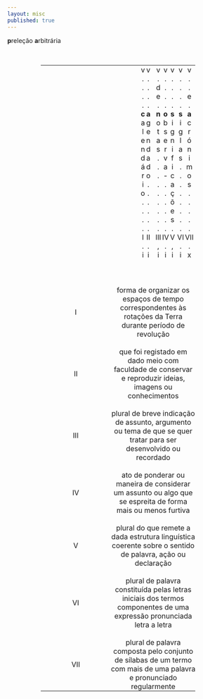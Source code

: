 ```yaml
---
layout: misc
published: true
---
```

<html>
<head>
<style>
table#t02, th, td {
	border-width:5px;  
    border-style:none;
	padding: 0px;
	width:70%; 
	margin-left:auto; 
    margin-right:auto;
	table-layout: fixed;
	align-content: center;
	text-align:center;
}

div.nota {
  font-size: x-small;
  text-align:right;
  font-style: normal;
  color: rgb(135, 135, 135);
}

div.ast {
  font-weight: bold;
}

div.inner {
  font-style: italic;
  text-align:justify;
  color: rgb(135, 135, 135);
  font-size: small;
}
}

div.risc {
  color: rgb(255, 0, 0);
  font-style: italic;
}
</style>
</head>
<body>



<div class="nota"> <b>p</b>releção <b>a</b>rbitrária </div>
  
<p> &nbsp;</p>

<table id="t02">
  <tr>
    <td></td>
    <td></td>
    <td><div class="risc">v</div></td>
    <td><div class="risc">v</div></td>
	<td></td>
	<td></td>
	<td></td>
    <td><div class="risc">v</div></td>
    <td><div class="risc">v</div></td>
    <td><div class="risc">v</div></td>
	<td></td>
    <td><div class="risc">v</div></td>
	<td><div class="risc">v</div></td>
    <td></td>
  </tr>
  <tr>
    <td></td>
    <td></td>
    <td><div class="risc">.</div></td>
    <td><div class="risc">.</div></td>
	<td></td>
	<td></td>
	<td></td>
    <td><div class="risc">.</div></td>
    <td><div class="risc">.</div></td>
    <td><div class="risc">.</div></td>
	<td></td>
    <td><div class="risc">.</div></td>
	<td><div class="risc">.</div></td>
    <td></td>
  </tr>
  <tr>
    <td></td>
    <td></td>
    <td><div class="risc">.</div></td>
    <td><div class="risc">.</div></td>
	<td></td>
	<td></td>
	<td></td>
    <td><div class="risc">d</div></td>
    <td><div class="risc">.</div></td>
    <td><div class="risc">.</div></td>
	<td></td>
    <td><div class="risc">.</div></td>
	<td><div class="risc">.</div></td>
    <td></td>
  </tr>
  <tr>
    <td></td>
    <td></td>
    <td><div class="risc">.</div></td>
    <td><div class="risc">.</div></td>
	<td></td>
	<td></td>
	<td></td>
    <td><div class="risc">e</div></td>
    <td><div class="risc">.</div></td>
    <td><div class="risc">.</div></td>
	<td></td>
    <td><div class="risc">.</div></td>
	<td><div class="risc">e</div></td>
    <td></td>
  </tr>
  <tr>
    <td></td>
    <td></td>
    <td><div class="risc">.</div></td>
    <td><div class="risc">.</div></td>
	<td></td>
	<td></td>
	<td></td>
    <td><div class="risc">.</div></td>
    <td><div class="risc">.</div></td>
    <td><div class="risc">.</div></td>
    <td></td>
	<td><div class="risc">.</div></td>
	<td><div class="risc">.</div></td>
    <td></td>
  </tr>
  <tr>
    <td></td>
    <td></td>
    <th>c</th>
	<th>a</th>
	<td></td>
	<td></td>
    <th></th>
	<th>n</th>
    <th>o</th>
    <th>s</th>
	<td></td>
    <th>s</th>
    <th>a</th>
    <td></td>
  </tr>
  <tr>
    <td></td>
    <td></td>
    <td>a</td>
    <td>g</td>
	<td></td>
	<td></td>
	<td></td>
    <td>o</td>
    <td>b</td>
    <td>i</td>
	<td></td>
    <td>i</td>
	<td>c</td>
    <td></td>
  </tr>
  <tr>
    <td></td>
    <td></td>
    <td>l</td>
    <td>e</td>
	<td></td>
	<td></td>
	<td></td>
    <td>t</td>
    <td>s</td>
    <td>g</td>
	<td></td>
    <td>g</td>
	<td>r</td>
    <td></td>
  </tr>
  <tr>
    <td></td>
    <td></td>
    <td>e</td>
    <td>n</td>
	<td></td>
	<td></td>
	<td></td>
    <td>a</td>
    <td>e</td>
    <td>n</td>
	<td></td>
    <td>l</td>
	<td>ó</td>
    <td></td>
  </tr>
  <tr>
    <td></td>
    <td></td>
    <td>n</td>
    <td>d</td>
	<td></td>
	<td></td>
	<td></td>
    <td>s</td>
    <td>r</td>
    <td>i</td>
	<td></td>
    <td>a</td>
	<td>n</td>
    <td></td>
  </tr>
  <tr>
    <td></td>
    <td></td>
    <td>d</td>
    <td>a</td>
	<td></td>
	<td></td>
	<td></td>
    <td><div class="risc">.</div></td>
    <td>v</td>
    <td>f</td>
	<td></td>
    <td>s</td>
	<td>i</td>
    <td></td>
  </tr>
  <tr>
    <td></td>
    <td></td>
    <td>á</td>
    <td>d</td>
	<td></td>
	<td></td>
	<td></td>
    <td><div class="risc">.</div></td>
    <td>a</td>
    <td>i</td>
	<td></td>
    <td><div class="risc">.</div></td>
	<td>m</td>
    <td></td>
  </tr>
  <tr>
    <td></td>
    <td></td>
    <td>r</td>
    <td>o</td>
	<td></td>
	<td></td>
	<td></td>
    <td><div class="risc">.</div></td>
    <td>-</td>
    <td>c</td>
	<td></td>
    <td><div class="risc">.</div></td>
	<td>o</td>
    <td></td>
  </tr>
  <tr>
    <td></td>
    <td></td>
    <td>i</td>
    <td><div class="risc">.</div></td>
	<td></td>
	<td></td>
	<td></td>
    <td><div class="risc">.</div></td>
    <td><div class="risc">.</div></td>
    <td>a</td>
	<td></td>
    <td><div class="risc">.</div></td>
	<td>s</td>
    <td></td>
  </tr>
  <tr>
    <td></td>
    <td></td>
    <td>o</td>
    <td><div class="risc">.</div></td>
	<td></td>
	<td></td>
	<td></td>
    <td><div class="risc">.</div></td>
    <td><div class="risc">.</div></td>
    <td>ç</td>
	<td></td>
    <td><div class="risc">.</div></td>
	<td><div class="risc">.</div></td>
    <td></td>
  </tr>
  <tr>
    <td></td>
    <td></td>
    <td><div class="risc">.</div></td>
    <td><div class="risc">.</div></td>
	<td></td>
	<td></td>
	<td></td>
    <td><div class="risc">.</div></td>
    <td><div class="risc">.</div></td>
    <td>õ</td>
	<td></td>
    <td><div class="risc">.</div></td>
	<td><div class="risc">.</div></td>
    <td></td>
  </tr>
  <tr>
    <td></td>
    <td></td>
    <td><div class="risc">.</div></td>
    <td><div class="risc">.</div></td>
	<td></td>
	<td></td>
	<td></td>
    <td><div class="risc">.</div></td>
    <td><div class="risc">.</div></td>
    <td>e</td>
	<td></td>
    <td><div class="risc">.</div></td>
	<td><div class="risc">.</div></td>
    <td></td>
  </tr>
  <tr>
    <td></td>
    <td></td>
    <td><div class="risc">.</div></td>
    <td><div class="risc">.</div></td>
	<td></td>
	<td></td>
	<td></td>
    <td><div class="risc">.</div></td>
    <td><div class="risc">.</div></td>
    <td>s</td>
	<td></td>
    <td><div class="risc">.</div></td>
	<td><div class="risc">.</div></td>
    <td></td>
  </tr>
  <tr>
    <td></td>
    <td></td>
    <td><div class="risc">.</div></td>
    <td><div class="risc">.</div></td>
	<td></td>
	<td></td>
	<td></td>
    <td><div class="risc">.</div></td>
    <td><div class="risc">.</div></td>
    <td><div class="risc">.</div></td>
	<td></td>
    <td><div class="risc">.</div></td>
	<td><div class="risc">.</div></td>
    <td></td>
  </tr>
  <tr>
    <td></td>
    <td></td>
    <td><div class="ast">I</div></td>
    <td><div class="ast">II</div></td>
	<td></td>
	<td></td>
	<td></td>
    <td><div class="ast">III</div></td>
    <td><div class="ast">IV</div></td>
    <td><div class="ast">V</div></td>
	<td></td>
    <td><div class="ast">VI</div></td>
	<td><div class="ast">VII</div></td>
    <td></td>
  </tr>
  <tr>
    <td></td>
    <td></td>
    <td><div class="risc">.</div></td>
    <td><div class="risc">.</div></td>
	<td></td>
	<td></td>
	<td></td>
    <td><div class="risc">,</div></td>
    <td><div class="risc">.</div></td>
    <td><div class="risc">,</div></td>
	<td></td>
    <td><div class="risc">.</div></td>
	<td><div class="risc">.</div></td>
    <td></td>
  </tr>
  <tr>
    <td></td>
    <td></td>
    <td><div class="risc">i</div></td>
    <td><div class="risc">i</div></td>
	<td></td>
	<td></td>
	<td></td>
    <td><div class="risc">i</div></td>
    <td><div class="risc">i</div></td>
    <td><div class="risc">i</div></td>
	<td></td>
    <td><div class="risc">i</div></td>
	<td><div class="risc">x</div></td>
    <td></td>
  </tr>
  <tr>
    <td colspan="14">&nbsp;</td>
  </tr>
  <tr>
    <td colspan="14">&nbsp;</td>
  </tr>
  <tr>
    <td colspan="14">&nbsp;</td>
  </tr>
  <tr>
    <td><div class="ast">I</div></td>
    <td colspan="13"> <div class="inner"> forma de organizar os espaços de tempo correspondentes às rotações da Terra durante período de revolução </div></td>
  </tr>
  <tr>
    <td colspan="14">&nbsp;</td>
  </tr>
  <tr>
    <td><div class="ast">II</div></td>
    <td colspan="13"> <div class="inner"> que foi registado em dado meio com faculdade de conservar e reproduzir ideias, imagens ou conhecimentos </div></td>
  </tr>
  <tr>
    <td colspan="14">&nbsp;</td>
  </tr>
  <tr>
    <td><div class="ast">III</div></td>
    <td colspan="13"> <div class="inner"> plural de breve indicação de assunto, argumento ou tema de que se quer tratar para ser desenvolvido ou recordado</div></td>
  </tr>
  <tr>
    <td colspan="14">&nbsp;</td>
  </tr>
  <tr>
    <td><div class="ast">IV</div></td>
    <td colspan="13"> <div class="inner"> ato de ponderar ou maneira de considerar um assunto ou algo que se espreita de forma mais ou menos furtiva </div></td>
  </tr>
  <tr>
    <td colspan="14">&nbsp;</td>
  </tr>
  <tr>
    <td><div class="ast">V</div></td>
    <td colspan="13"> <div class="inner"> plural do que remete a dada estrutura linguística coerente sobre o sentido de palavra, ação ou declaração </div></td>
  </tr>
  <tr>
    <td colspan="14">&nbsp;</td>
  </tr>
  <tr>
    <td><div class="ast">VI</div></td>
    <td colspan="13"> <div class="inner"> plural de palavra constituída pelas letras iniciais dos termos componentes de uma expressão pronunciada letra a letra</div></td>
  </tr>
  <tr>
    <td colspan="14">&nbsp;</td>
  </tr>
  <tr>
    <td><div class="ast">VII</div></td>
    <td colspan="13"> <div class="inner"> plural de palavra composta pelo conjunto de sílabas de um termo com mais de uma palavra e pronunciado regularmente </div></td>
  </tr>
</table>




